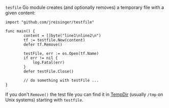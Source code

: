 `tesfile` Go module creates (and optionally removes) a temporary file with a given content:

```
import "github.com/jreisinger/testfile"

func main() {
    	content = []byte("line1\nline2\n")
    	tf := testfile.New(content)
		defer tf.Remove()

		testFile, err := os.Open(tf.Name)
		if err != nil {
			log.Fatal(err)
		}
		defer testFile.Close()
    
    	// do something with testFile ...
}
```

If you don't `Remove()` the test file you can find it in [TempDir](https://golang.org/pkg/os/#TempDir) (usually `/tmp` on Unix systems) starting with `testfile`.
